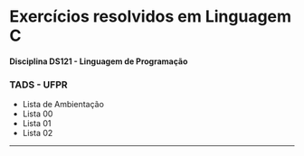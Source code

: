 # Exercícios resolvidos em Linguagem C
#### Disciplina DS121 - Linguagem de Programação
### TADS - UFPR

* Lista de Ambientação
* Lista 00
* Lista 01
* Lista 02

***

